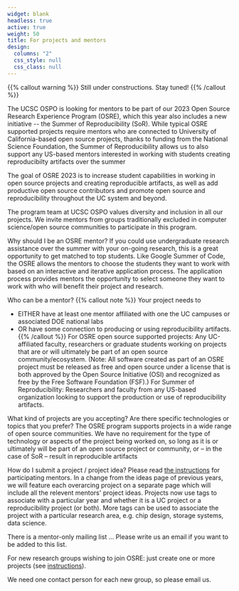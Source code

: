 ```yaml
---
widget: blank
headless: true
active: true
weight: 50
title: For projects and mentors
design:
  columns: "2"
  css_style: null
  css_class: null
---
```


{{% callout warning %}}
Still under constructions. Stay tuned!
{{% /callout %}}

The UCSC OSPO is looking for mentors to be part of our 2023 Open Source Research Experience Program (OSRE), which this year also includes a new initiative -- the Summer of Reproducibility (SoR). While typical OSRE supported projects require mentors who are connected to University of California-based open source projects, thanks to funding from the National Science Foundation, the Summer of Reproducibility allows us to also support any US-based mentors interested in working with students creating reproducibilty artifacts over the summer 

The goal of OSRE 2023 is to increase student capabilities in working in open source projects and creating reproducible artifacts, as well as add productive open source contributors and promote open source and reproducibility throughout the UC system and beyond.

The program team at UCSC OSPO values diversity and inclusion in all our projects. We invite mentors from groups traditionally excluded in computer science/open source communities to participate in this program.

Why should I be an OSRE mentor?
If you could use undergraduate research assistance over the summer with your on-going research, this is a great opportunity to get matched to top students. Like Google Summer of Code, the OSRE allows the mentors to choose the students they want to work with based on an interactive and iterative application process. The application process provides mentors the opportunity to select someone they want to work with who will benefit their project and research.

Who can be a mentor?
{{% callout note %}}
Your project needs to
- EITHER have at least one mentor affiliated with one the UC campuses or associated DOE national labs
- OR have some connection to producing or using reproducibility artifacts.
{{% /callout %}}
For OSRE open source supported projects: Any UC-affiliated faculty, researchers or graduate students working on projects that are or will ultimately be part of an open source community/ecosystem. (Note: All software created as part of an OSRE project must be released as free and open source under a license that is both approved by the Open Source Initiative (OSI) and recognized as free by the Free Software Foundation (FSF).)
For Summer of Reproducibility: Researchers and faculty from any US-based organization looking to support the production or use of reproducibility artifacts.

What kind of projects are you accepting? Are there specific technologies or topics that you prefer?
The OSRE program supports projects in a wide range of open source communities. We have no requirement for the type of technology or aspects of the project being worked on, so long as it is or ultimately will be part of an open source project or community, or – in the case of SoR – result in reproducible artifacts

How do I submit a project / project idea?
Please read [the instructions](/osredocs/formentors) for participating mentors. In a change from the ideas page of previous years, we will feature each overarcing project on a separate page which will include all the relevent mentors' project ideas. Projects now use tags to associate with a particular year and whether it is a UC project or a reproducibility project (or both). More tags can be used to associate the project with a particular research area, e.g. chip design, storage systems, data science.

There is a mentor-only mailing list ... Please write us an email if you want to be added to this list.

For new research groups wishing to join OSRE: just create one or more projects (see [instructions](/osredocs/formentors)). 

We need one contact person for each new group, so please email us.
